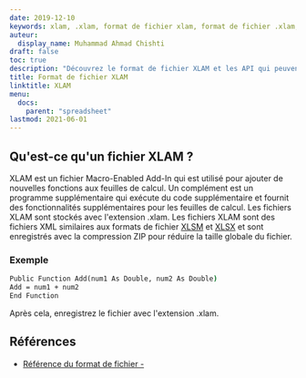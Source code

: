 ```yaml
---
date: 2019-12-10
keywords: xlam, .xlam, format de fichier xlam, format de fichier .xlam, extension .xlam
auteur:
  display_name: Muhammad Ahmad Chishti
draft: false
toc: true
description: "Découvrez le format de fichier XLAM et les API qui peuvent créer et ouvrir des fichiers XLAM."
title: Format de fichier XLAM
linktitle: XLAM
menu:
  docs:
    parent: "spreadsheet"
lastmod: 2021-06-01
---
```


## Qu'est-ce qu'un fichier XLAM ? ##

XLAM est un fichier Macro-Enabled Add-In qui est utilisé pour ajouter de nouvelles fonctions aux feuilles de calcul. Un complément est un programme supplémentaire qui exécute du code supplémentaire et fournit des fonctionnalités supplémentaires pour les feuilles de calcul. Les fichiers XLAM sont stockés avec l'extension .xlam. Les fichiers XLAM sont des fichiers XML similaires aux formats de fichier [XLSM](/fr/spreadsheet/xlsm/) et [XLSX](/fr/spreadsheet/xlsx/) et sont enregistrés avec la compression ZIP pour réduire la taille globale du fichier.

### Exemple ###

```cmd
Public Function Add(num1 As Double, num2 As Double)
Add = num1 + num2
End Function
```

Après cela, enregistrez le fichier avec l'extension .xlam.

## Références ##

- [Référence du format de fichier - ](https://learn.microsoft.com/en-us/deployoffice/compat/office-file-format-reference)

